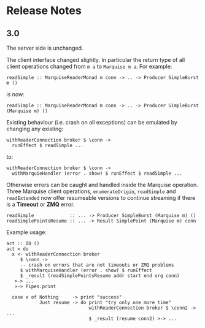 # Release Notes
## 3.0

The server side is unchanged.

The client interface changed slightly. In particular the return type of all client operations changed from ``m a`` to ``Marquise m a``. For example:

```
readSimple :: MarquiseReaderMonad m conn -> .. -> Producer SimpleBurst m ()
```

is now:

```
readSimple :: MarquiseReaderMonad m conn -> .. -> Producer SimpleBurst (Marquise m) ()
```

Existing behaviour (i.e. crash on all exceptions) can be emulated by changing any existing:

```
withReaderConnection broker $ \conn ->
  runEffect $ readSimple ...
```

to:

```
withReaderConnection broker $ \conn ->
  withMarquieHandler (error . show) $ runEffect $ readSimple ...
```

Otherwise errors can be caught and handled inside the Marquise operation.
Three Marquise client operations, ``enumerateOrigin``, ``readSimple`` and ``readExtended`` now offer
resumeable versions to continue streaming if there is a **Timeout** or **ZMQ** error.


```
readSimple             :: ... -> Producer SimpleBurst (Marquise m) ()
readSimplePointsResume :: ... -> Result SimplePoint (Marquise m) conn
```

Example usage:


```
act :: IO ()
act = do
  x <- withReaderConnection broker
     $ \conn ->
     -- crash on errors that are not timeouts or ZMQ problems
     $ withMarquiseHandler (error . show) $ runEffect
     $ _result (readSimplePointsResume addr start end org conn)
   >-> ...
   >-> Pipes.print

  case x of Nothing     -> print "success"
            Just resume -> do print "try only one more time"
                              withReaderConnection broker $ \conn2 -> ...
                              $ _result (resume conn2) >-> ...
```
